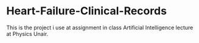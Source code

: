 # Heart-Failure-Clinical-Records
This is the project i use at assignment in class Artificial Intelligence lecture at Physics Unair.

